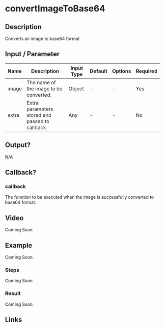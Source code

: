# convertImageToBase64

## Description

Converts an image to base64 format.

## Input / Parameter

| Name | Description | Input Type | Default | Options | Required |
| ------ | ------ | ------ | ------ | ------ | ------ |
| image | The name of the image to be converted. | Object | - | - | Yes |
| extra | Extra parameters stored and passed to callback. | Any | - | - | No |

<!-- | callBack | Callback functions with reference to parameter. | String/Text | - | - | Yes | -->

## Output?

N/A

## Callback?

### callback

The function to be executed when the image is successfully converted to base64 format.

## Video

Coming Soon.

<!-- Format: [![Video]({image-path})]({url-link}) -->

## Example

Coming Soon.

<!-- Share a scenario, like a user requirements. -->

### Steps

Coming Soon.

<!-- Show the steps and share some screenshots.

1. .....

Format: ![]({image-path}) -->

### Result

Coming Soon.

<!-- Explain the output.

Format: ![]({image-path}) -->

## Links